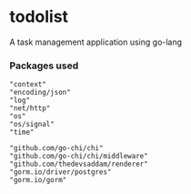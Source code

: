 # todolist

A task management application using go-lang

### Packages used

    "context"
    "encoding/json"
    "log"
    "net/http"
    "os"
    "os/signal"
    "time"

    "github.com/go-chi/chi"
    "github.com/go-chi/chi/middleware"
    "github.com/thedevsaddam/renderer"
    "gorm.io/driver/postgres"
    "gorm.io/gorm"
